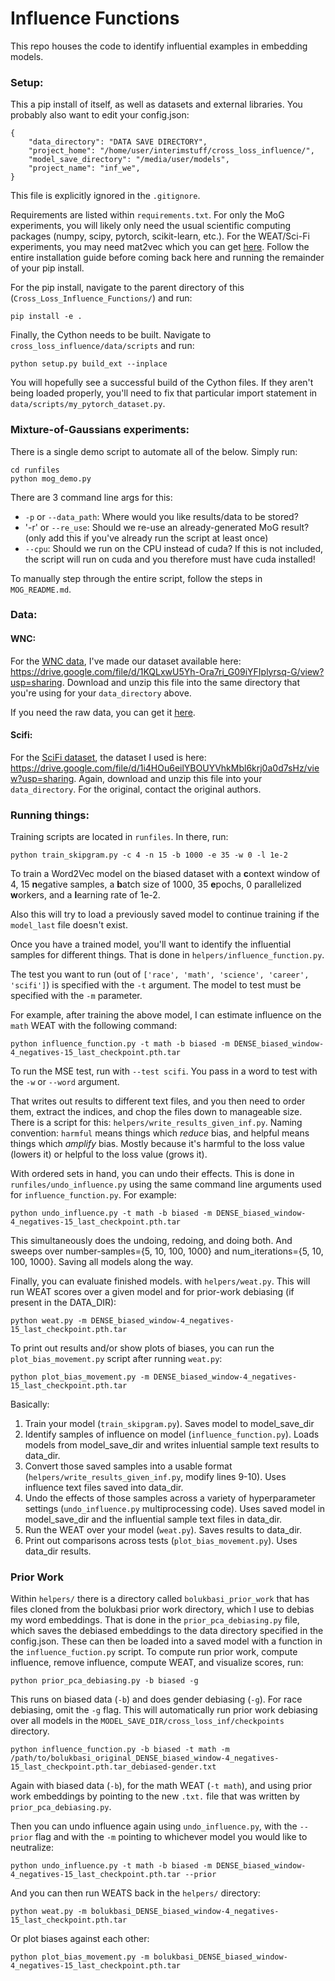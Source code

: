 # Influence Functions
This repo houses the code to identify influential examples in embedding models.

### Setup:
This a pip install of itself, as well as datasets and external libraries. You probably also want to edit your config.json:
```
{
    "data_directory": "DATA SAVE DIRECTORY",
    "project_home": "/home/user/interimstuff/cross_loss_influence/",
    "model_save_directory": "/media/user/models",
    "project_name": "inf_we",
}
```
This file is explicitly ignored in the `.gitignore`.

Requirements are listed within `requirements.txt`. For only the MoG experiments, you will likely only need the usual scientific computing packages (numpy, scipy, pytorch, scikit-learn, etc.). For the WEAT/Sci-Fi experiments, you may need mat2vec which you can get [here](https://github.com/materialsintelligence/mat2vec). Follow the entire installation guide before coming back here and running the remainder of your pip install.

For the pip install, navigate to the parent directory of this (`Cross_Loss_Influence_Functions/`) and run:
```
pip install -e .
```
Finally, the Cython needs to be built. Navigate to `cross_loss_influence/data/scripts` and run:
```
python setup.py build_ext --inplace
```
You will hopefully see a successful build of the Cython files. If they aren't being loaded properly, you'll need to fix that particular import statement in `data/scripts/my_pytorch_dataset.py`.


### Mixture-of-Gaussians experiments:

There is a single demo script to automate all of the below. Simply run:

```
cd runfiles
python mog_demo.py
```
There are 3 command line args for this:
* `-p` or `--data_path`: Where would you like results/data to be stored?
* '-r' or `--re_use`: Should we re-use an already-generated MoG result? (only add this if you've already run the script at least once)
* `--cpu`: Should we run on the CPU instead of cuda? If this is not included, the script will run on cuda and you therefore must have cuda installed!

To manually step through the entire script, follow the steps in `MOG_README.md`.

### Data:
#### WNC:
For the [WNC data](https://arxiv.org/abs/1911.09709v1), I've made our dataset available here: https://drive.google.com/file/d/1KQLxwU5Yh-Ora7ri_G09iYFIplyrsq-G/view?usp=sharing. Download and unzip this file into the same directory that you're using for your `data_directory` above.

If you need the raw data, you can get it [here](https://github.com/rpryzant/neutralizing-bias#data).
#### Scifi:
For the [SciFi dataset](https://www.aclweb.org/anthology/W19-3405/), the dataset I used is here: https://drive.google.com/file/d/1i4HOu6eilYBOUYVhkMbl6krj0a0d7sHz/view?usp=sharing. Again, download and unzip this file into your `data_directory`. For the original, contact the original authors.
### Running things:

Training scripts are located in `runfiles`. In there, run:
```
python train_skipgram.py -c 4 -n 15 -b 1000 -e 35 -w 0 -l 1e-2
```
To train a Word2Vec model on the biased dataset with a **c**ontext window of 4, 15 **n**egative samples, a **b**atch size of 1000, 35 **e**pochs, 0 parallelized **w**orkers, and a **l**earning rate of 1e-2.

Also this will try to load a previously saved model to continue training if the `model_last` file doesn't exist.

Once you have a trained model, you'll want to identify the influential samples for different things. That is done in `helpers/influence_function.py`.

The test you want to run (out of `['race', 'math', 'science', 'career', 'scifi']`) is specified with the `-t` argument. The model to test must be specified with the `-m` parameter.

For example, after training the above model, I can estimate influence on the `math` WEAT with the following command:
```
python influence_function.py -t math -b biased -m DENSE_biased_window-4_negatives-15_last_checkpoint.pth.tar
```

To run the MSE test, run with `--test scifi`. You pass in a word to test with the `-w` or `--word` argument.

That writes out results to different text files, and you then need to order them, extract the indices, and chop the files down to manageable size. There is a script for this: `helpers/write_results_given_inf.py`. Naming convention: `harmful` means things which _reduce_ bias, and helpful means things which _amplify_ bias. Mostly because it's harmful to the loss value (lowers it) or helpful to the loss value (grows it).

With ordered sets in hand, you can undo their effects. This is done in `runfiles/undo_influence.py` using the same command line arguments used for `influence_function.py`. For example:
```
python undo_influence.py -t math -b biased -m DENSE_biased_window-4_negatives-15_last_checkpoint.pth.tar
```
This simultaneously does the undoing, redoing, and doing both. And sweeps over number-samples={5, 10, 100, 1000} and num_iterations={5, 10, 100, 1000}. Saving all models along the way.

Finally, you can evaluate finished models. with `helpers/weat.py`. This will run WEAT scores over a given model and for prior-work debiasing (if present in the DATA_DIR):
```
python weat.py -m DENSE_biased_window-4_negatives-15_last_checkpoint.pth.tar
```

To print out results and/or show plots of biases, you can run the `plot_bias_movement.py` script after running `weat.py`:
```
python plot_bias_movement.py -m DENSE_biased_window-4_negatives-15_last_checkpoint.pth.tar
```

Basically:
1. Train your model (`train_skipgram.py`). Saves model to model_save_dir
1. Identify samples of influence on model (`influence_function.py`). Loads models from model_save_dir and writes inluential sample text results to data_dir.
1. Convert those saved samples into a usable format (`helpers/write_results_given_inf.py`, modify lines 9-10). Uses influence text files saved into data_dir.
1. Undo the effects of those samples across a variety of hyperparameter settings (`undo_influence.py` multiprocessing code). Uses saved model in model_save_dir and the influential sample text files in data_dir.
1. Run the WEAT over your model (`weat.py`). Saves results to data_dir.
1. Print out comparisons across tests (`plot_bias_movement.py`). Uses data_dir results.

### Prior Work
Within `helpers/` there is a directory called `bolukbasi_prior_work` that has files cloned from the bolukbasi prior work directory, which I use to debias my word embeddings. That is done in the `prior_pca_debiasing.py` file, which saves the debiased embeddings to the data directory specified in the config.json. These can then be loaded into a saved model with a function in the `influence_fuction.py` script.
To compute run prior work, compute influence, remove influence, compute WEAT, and visualize scores, run:
```
python prior_pca_debiasing.py -b biased -g
``` 
This runs on biased data (`-b`) and does gender debiasing (`-g`). For race debiasing, omit the `-g` flag. This will automatically run prior work debiasing over all models in the `MODEL_SAVE_DIR/cross_loss_inf/checkpoints` directory.
```
python influence_function.py -b biased -t math -m /path/to/bolukbasi_original_DENSE_biased_window-4_negatives-15_last_checkpoint.pth.tar_debiased-gender.txt
``` 
Again with biased data (`-b`), for the math WEAT (`-t math`), and using prior work embeddings by pointing to the new `.txt.` file that was written by `prior_pca_debiasing.py`.

Then you can undo influence again using `undo_influence.py`, with the `--prior` flag and with the `-m` pointing to whichever model you would like to neutralize:
```
python undo_influence.py -t math -b biased -m DENSE_biased_window-4_negatives-15_last_checkpoint.pth.tar --prior
```
And you can then run WEATS back in the `helpers/` directory:
```
python weat.py -m bolukbasi_DENSE_biased_window-4_negatives-15_last_checkpoint.pth.tar
```
Or plot biases against each other:
```
python plot_bias_movement.py -m bolukbasi_DENSE_biased_window-4_negatives-15_last_checkpoint.pth.tar
```
